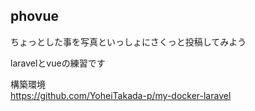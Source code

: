 ## phovue  
ちょっとした事を写真といっしょにさくっと投稿してみよう  

laravelとvueの練習です  

構築環境  
https://github.com/YoheiTakada-p/my-docker-laravel
